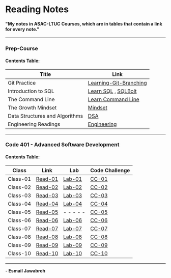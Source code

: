 # Reading Notes
#### "My notes in ASAC-LTUC Courses, which are in tables that contain a link for every note."

---

### Prep-Course
#### Contents Table:

| Title               | Link                                                                                                    |
| ----------------    | ----------------------------------------------------                                                    |
| Git Practice        | [Learning-Git-Branching](https://github.com/Esmail-Jawabreh/Learning-Git-Branching#42-juggling-commits) |
| Introduction to SQL | [Learn SQL](./PrepCourse/Sql.MD) , [SQLBolt](https://github.com/Esmail-Jawabreh/SQL-Bolt)               |
| The Command Line    | [Learn Command Line](./PrepCourse/Terminal.MD)                                                          |
| The Growth Mindset  | [Mindset](./PrepCourse/Mindset.md)                                                                      |
| Data Structures and Algorithms | [DSA](./PrepCourse/DSA.MD)                                                                   |
| Engineering Readings | [Engineering](./PrepCourse/Engineering.MD)                                                             |

---

### Code 401 - Advanced Software Development
#### Contents Table:

|   Class                |     Link                                  | Lab                                                               | Code Challenge | 
| ----------------       | ------------------                        | -----                                                             | -----          |
|       Class-01         | [Read-01](./ReadClasses/Read-Class-01.md) | [Lab-01](https://github.com/Esmail-Jawabreh/snakes-cafe)          | [CC-01](https://github.com/Esmail-Jawabreh/data-structures-and-algorithms/tree/main/CC/reverseArray)         |
|       Class-02         | [Read-02](./ReadClasses/Read-Class-02.md) | [Lab-02](https://github.com/Esmail-Jawabreh/math-series)          | [CC-02](https://github.com/Esmail-Jawabreh/data-structures-and-algorithms/tree/main/CC/arrayInsertShift)     |
|       Class-03         | [Read-03](./ReadClasses/Read-Class-03.md) | [Lab-03](https://github.com/Esmail-Jawabreh/madlib-cli)           | [CC-03](https://github.com/Esmail-Jawabreh/data-structures-and-algorithms/tree/main/CC/arrayBinarySearch)    |
|       Class-04         | [Read-04](./ReadClasses/Read-Class-04.md) | [Lab-04](https://github.com/Esmail-Jawabreh/pythonic-garage-band) | [CC-04](https://github.com/Esmail-Jawabreh/data-structures-and-algorithms/tree/main/CC/Mock_Interviews/CC04) |
|       Class-05         | [Read-05](./ReadClasses/Read-Class-05.md) | - - - - -                                                         | [CC-05](https://github.com/Esmail-Jawabreh/data-structures-and-algorithms/tree/main/CC/linkedLists)          |
|       Class-06         | [Read-06](./ReadClasses/Read-Class-06.md) | [Lab-06](https://github.com/Esmail-Jawabreh/ten-thousand)         | [CC-06](https://github.com/Esmail-Jawabreh/data-structures-and-algorithms/tree/main/CC/linkedLists)          |
|       Class-07         | [Read-07](./ReadClasses/Read-Class-07.md) | [Lab-07](https://github.com/Esmail-Jawabreh/ten-thousand)         | [CC-07](https://github.com/Esmail-Jawabreh/data-structures-and-algorithms/tree/main/CC/linkedLists)          |
|       Class-08         | [Read-08](./ReadClasses/Read-Class-08.md) | [Lab-08](https://github.com/Esmail-Jawabreh/ten-thousand)         | [CC-08](https://github.com/Esmail-Jawabreh/data-structures-and-algorithms/tree/main/CC/linkedLists)          |
|       Class-09         | [Read-09](./ReadClasses/Read-Class-09.md) | [Lab-09](https://github.com/Esmail-Jawabreh/ten-thousand)         | [CC-09](https://github.com/Esmail-Jawabreh/data-structures-and-algorithms/tree/main/CC/Mock_Interviews/CC09) |
|       Class-10         | [Read-10](./ReadClasses/Read-Class-10.md) | [Lab-10]() | [CC-10]() |

--- 

**- Esmail Jawabreh**